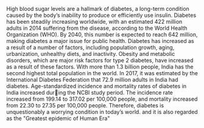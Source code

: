High blood sugar levels are a hallmark of diabetes, a long-term condition caused by
the body’s inability to produce or efficiently use insulin. Diabetes has been steadily
increasing worldwide, with an estimated 422 million adults in 2014 suffering from the
disease, according to the World Health Organization (WHO). By 2040, this number is
expected to reach 642 million, making diabetes a major issue for public health.
Diabetes has increased as a result of a number of factors, including population
growth, aging, urbanization, unhealthy diets, and inactivity. Obesity and metabolic
disorders, which are major risk factors for type 2 diabetes, have increased as a result of
these factors.
With more than 1.3 billion people, India has the second highest total population in
the world. In 2017, it was estimated by the International Diabetes Federation that 72.9
million adults in India had diabetes.
Age-standardized incidence and mortality rates of diabetes in India increased dur￾ing the NCBI study period. The incidence rate increased from 199.14 to 317.02 per
100,000 people, and mortality increased from 22.30 to 27.35 per 100,000 people.
Therefore, diabetes is unquestionably a worrying condition in today’s world. and it
is also regarded as the "Greatest epidemic of Human Era"
